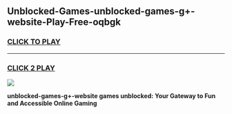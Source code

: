 
## Unblocked-Games-unblocked-games-g+-website-Play-Free-oqbgk
<h3>
<a href="https://premium76.site?title=unblocked-games-g+-website&ref=20A">CLICK TO PLAY</a></h3>
<hr>

<h3>
<a href="https://premium76.site?title=unblocked-games-g+-website&ref=20A">CLICK 2 PLAY</a>
  
</h3>

<a href="https://premium76.site?title=unblocked-games-g+-website&ref=20A"><img src="https://clearcache.store/games.png"></a>


**unblocked-games-g+-website games unblocked: Your Gateway to Fun and Accessible Online Gaming**
